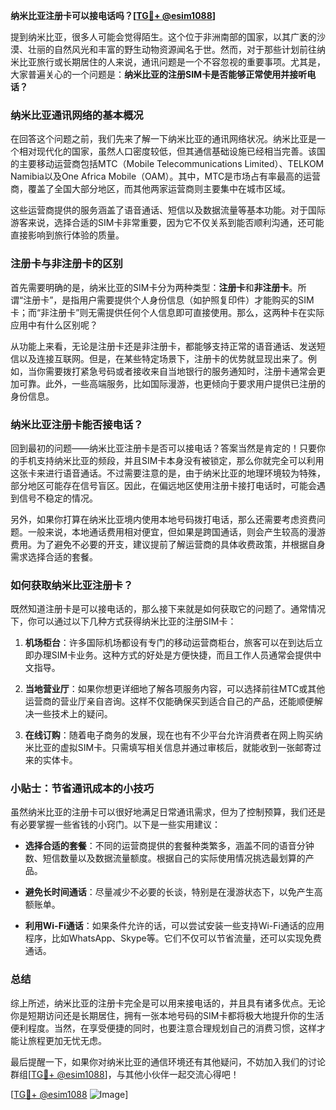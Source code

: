 **纳米比亚注册卡可以接电话吗？[[TG💪+ @esim1088](https://t.me/s/esim1088)]**

提到纳米比亚，很多人可能会觉得陌生。这个位于非洲南部的国家，以其广袤的沙漠、壮丽的自然风光和丰富的野生动物资源闻名于世。然而，对于那些计划前往纳米比亚旅行或长期居住的人来说，通讯问题是一个不容忽视的重要事项。尤其是，大家普遍关心的一个问题是：**纳米比亚的注册SIM卡是否能够正常使用并接听电话？**

### 纳米比亚通讯网络的基本概况

在回答这个问题之前，我们先来了解一下纳米比亚的通讯网络状况。纳米比亚是一个相对现代化的国家，虽然人口密度较低，但其通信基础设施已经相当完善。该国的主要移动运营商包括MTC（Mobile Telecommunications Limited）、TELKOM Namibia以及One Africa Mobile（OAM）。其中，MTC是市场占有率最高的运营商，覆盖了全国大部分地区，而其他两家运营商则主要集中在城市区域。

这些运营商提供的服务涵盖了语音通话、短信以及数据流量等基本功能。对于国际游客来说，选择合适的SIM卡非常重要，因为它不仅关系到能否顺利沟通，还可能直接影响到旅行体验的质量。

### 注册卡与非注册卡的区别

首先需要明确的是，纳米比亚的SIM卡分为两种类型：**注册卡**和**非注册卡**。所谓“注册卡”，是指用户需要提供个人身份信息（如护照复印件）才能购买的SIM卡；而“非注册卡”则无需提供任何个人信息即可直接使用。那么，这两种卡在实际应用中有什么区别呢？

从功能上来看，无论是注册卡还是非注册卡，都能够支持正常的语音通话、发送短信以及连接互联网。但是，在某些特定场景下，注册卡的优势就显现出来了。例如，当你需要拨打紧急号码或者接收来自当地银行的服务通知时，注册卡通常会更加可靠。此外，一些高端服务，比如国际漫游，也更倾向于要求用户提供已注册的身份信息。

### 纳米比亚注册卡能否接电话？

回到最初的问题——纳米比亚注册卡是否可以接电话？答案当然是肯定的！只要你的手机支持纳米比亚的频段，并且SIM卡本身没有被锁定，那么你就完全可以利用这张卡来进行语音通话。不过需要注意的是，由于纳米比亚的地理环境较为特殊，部分地区可能存在信号盲区。因此，在偏远地区使用注册卡接打电话时，可能会遇到信号不稳定的情况。

另外，如果你打算在纳米比亚境内使用本地号码拨打电话，那么还需要考虑资费问题。一般来说，本地通话费用相对便宜，但如果是跨国通话，则会产生较高的漫游费用。为了避免不必要的开支，建议提前了解运营商的具体收费政策，并根据自身需求选择合适的套餐。

### 如何获取纳米比亚注册卡？

既然知道注册卡是可以接电话的，那么接下来就是如何获取它的问题了。通常情况下，你可以通过以下几种方式获得纳米比亚的注册SIM卡：

1. **机场柜台**：许多国际机场都设有专门的移动运营商柜台，旅客可以在到达后立即办理SIM卡业务。这种方式的好处是方便快捷，而且工作人员通常会提供中文指导。
   
2. **当地营业厅**：如果你想更详细地了解各项服务内容，可以选择前往MTC或其他运营商的营业厅亲自咨询。这样不仅能确保买到适合自己的产品，还能顺便解决一些技术上的疑问。

3. **在线订购**：随着电子商务的发展，现在也有不少平台允许消费者在网上购买纳米比亚的虚拟SIM卡。只需填写相关信息并通过审核后，就能收到一张邮寄过来的实体卡。

### 小贴士：节省通讯成本的小技巧

虽然纳米比亚的注册卡可以很好地满足日常通讯需求，但为了控制预算，我们还是有必要掌握一些省钱的小窍门。以下是一些实用建议：

- **选择合适的套餐**：不同的运营商提供的套餐种类繁多，涵盖不同的语音分钟数、短信数量以及数据流量额度。根据自己的实际使用情况挑选最划算的产品。
  
- **避免长时间通话**：尽量减少不必要的长谈，特别是在漫游状态下，以免产生高额账单。

- **利用Wi-Fi通话**：如果条件允许的话，可以尝试安装一些支持Wi-Fi通话的应用程序，比如WhatsApp、Skype等。它们不仅可以节省流量，还可以实现免费通话。

### 总结

综上所述，纳米比亚的注册卡完全是可以用来接电话的，并且具有诸多优点。无论你是短期访问还是长期居住，拥有一张本地号码的SIM卡都将极大地提升你的生活便利程度。当然，在享受便捷的同时，也要注意合理规划自己的消费习惯，这样才能让旅程更加无忧无虑。

最后提醒一下，如果你对纳米比亚的通信环境还有其他疑问，不妨加入我们的讨论群组[[TG💪+ @esim1088](https://t.me/s/esim1088)]，与其他小伙伴一起交流心得吧！

[[TG💪+ @esim1088](https://t.me/s/esim1088) ![Image](https://i.postimg.cc/4NQfJmqS/Snipaste-2025-05-13-00-14-12.png)]